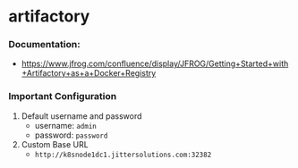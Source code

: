 # artifactory
### Documentation:
- https://www.jfrog.com/confluence/display/JFROG/Getting+Started+with+Artifactory+as+a+Docker+Registry

### Important Configuration
1. Default username and password
    - username: `admin`
    - password: `password`
2. Custom Base URL
    - `http://k8snode1dc1.jittersolutions.com:32382`